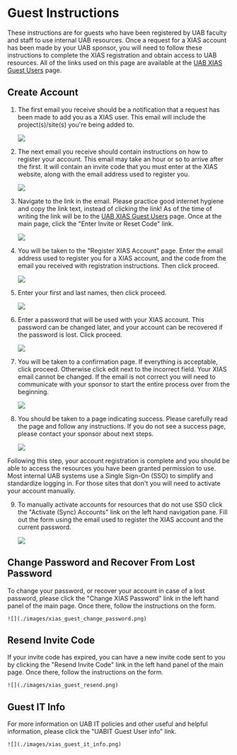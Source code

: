 # Guest Instructions

These instructions are for guests who have been registered by UAB faculty and staff to use internal UAB resources. Once a request for a XIAS account has been made by your UAB sponsor, you will need to follow these instructions to complete the XIAS registration and obtain access to UAB resources. All of the links used on this page are available at the [UAB XIAS Guest Users](https://apps.idm.uab.edu/xias/top) page.

## Create Account

1. The first email you receive should be a notification that a request has been made to add you as a XIAS user. This email will include the project(s)/site(s) you're being added to.

    ![](./images/xias_guest_001.png)

2. The next email you receive should contain instructions on how to register your account. This email may take an hour or so to arrive after the first. It will contain an invite code that you must enter at the XIAS website, along with the email address used to register you.

    ![](./images/xias_guest_002.png)

3. Navigate to the link in the email. Please practice good internet hygiene and copy the link text, instead of clicking the link! As of the time of writing the link will be to the [UAB XIAS Guest Users](https://apps.idm.uab.edu/xias/top) page. Once at the main page, click the "Enter Invite or Reset Code" link.

    ![](./images/xias_guest_003.png)

4. You will be taken to the "Register XIAS Account" page. Enter the email address used to register you for a XIAS account, and the code from the email you received with registration instructions. Then click proceed.

    ![](./images/xias_guest_004.png)

5. Enter your first and last names, then click proceed.

    ![](./images/xias_guest_006.png)

6. Enter a password that will be used with your XIAS account. This password can be changed later, and your account can be recovered if the password is lost. Click proceed.

    ![](./images/xias_guest_007.png)

7. You will be taken to a confirmation page. If everything is acceptable, click proceed. Otherwise click edit next to the incorrect field. Your XIAS email cannot be changed. If the email is not correct you will need to communicate with your sponsor to start the entire process over from the beginning.

    ![](./images/xias_guest_008.png)

8. You should be taken to a page indicating success. Please carefully read the page and follow any instructions. If you do not see a success page, please contact your sponsor about next steps.

    ![](./images/xias_guest_009.png)

Following this step, your account registration is complete and you
should be able to access the resources you have been granted permission
to use. Most internal UAB systems use a Single Sign-On (SSO) to simplify
and standardize logging in. For those sites that don't you will need to
activate your account manually.

9. To manually activate accounts for resources that do not use SSO click the "Activate (Sync) Accounts" link on the left hand navigation pane. Fill out the form using the email used to register the XIAS account and the current password.

    ![](./images/xias_guest_activate_accounts.png)

## Change Password and Recover From Lost Password

To change your password, or recover your account in case of a lost
password, please click the "Change XIAS Password" link in the left hand
panel of the main page. Once there, follow the instructions on the form.

    ![](./images/xias_guest_change_password.png)

## Resend Invite Code

If your invite code has expired, you can have a new invite code sent to
you by clicking the "Resend Invite Code" link in the left hand panel of
the main page. Once there, follow the instructions on the form.

    ![](./images/xias_guest_resend.png)

## Guest IT Info

For more information on UAB IT policies and other useful and helpful
information, please click the "UABIT Guest User info" link.

    ![](./images/xias_guest_it_info.png)
